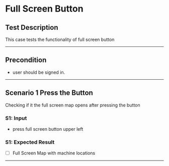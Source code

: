 # Full Screen Button

## Test Description

This case tests the functionality of full screen button
 ***

## Precondition

* user should be signed in.

***

## Scenario 1 Press the Button

Checking if it the full screen map opens after pressing the button

### S1: Input

* press full screen button upper left

### S1: Expected Result

* [ ] Full Screen Map with machine locations

***
